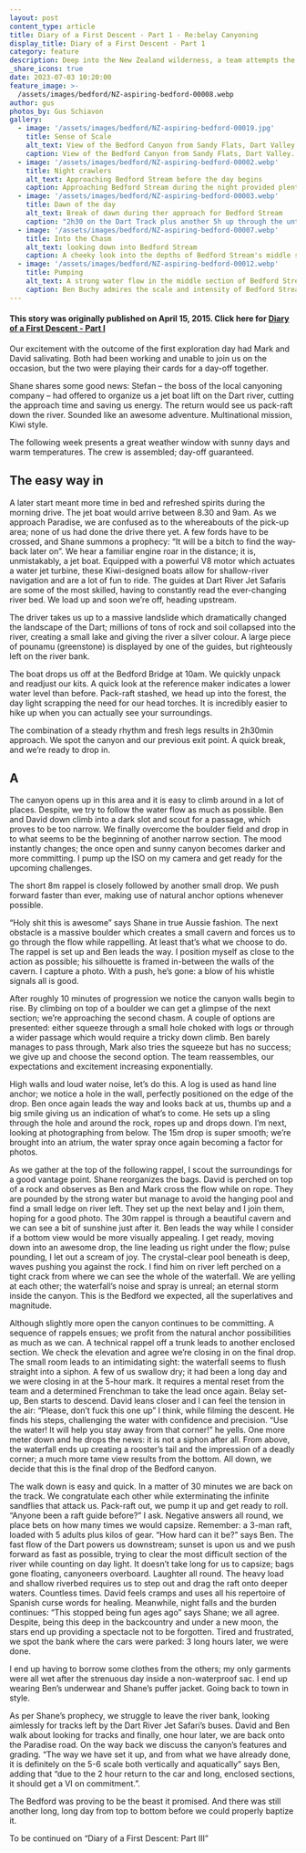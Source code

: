 ```yaml
---
layout: post
content_type: article
title: Diary of a First Descent - Part 1 - Re:belay Canyoning
display_title: Diary of a First Descent - Part 1
category: feature
description: Deep into the New Zealand wilderness, a team attempts the first descent of Bedford Stream.
_share_icons: true
date: 2023-07-03 10:20:00
feature_image: >-
  /assets/images/bedford/NZ-aspiring-bedford-00008.webp
author: gus
photos_by: Gus Schiavon
gallery:
  - image: '/assets/images/bedford/NZ-aspiring-bedford-00019.jpg'
    title: Sense of Scale
    alt_text: View of the Bedford Canyon from Sandy Flats, Dart Valley.
    caption: View of the Bedford Canyon from Sandy Flats, Dart Valley.
  - image: '/assets/images/bedford/NZ-aspiring-bedford-00002.webp'
    title: Night crawlers
    alt_text: Approaching Bedford Stream before the day begins
    caption: Approaching Bedford Stream during the night provided plenty of daylight for the exploration
  - image: '/assets/images/bedford/NZ-aspiring-bedford-00003.webp'
    title: Dawn of the day
    alt_text: Break of dawn during ther approach for Bedford Stream
    caption: "2h30 on the Dart Track plus another 5h up through the untracked forest: approaching Bedford wasn't a small task"
  - image: '/assets/images/bedford/NZ-aspiring-bedford-00007.webp'
    title: Into the Chasm
    alt_text: looking down into Bedford Stream
    caption: A cheeky look into the depths of Bedford Stream's middle section.
  - image: '/assets/images/bedford/NZ-aspiring-bedford-00012.webp'
    title: Pumping
    alt_text: A strong water flow in the middle section of Bedford Stream
    caption: Ben Buchy admires the scale and intensity of Bedford Stream.
---
```

#### This story was originally published on April 15, 2015.  Click here for <a href="/2023/07/bedford-stream-pt-1.md">Diary of a First Descent - Part I</a>

Our excitement with the outcome of the first exploration day had Mark and David salivating. Both had been working and unable to join us on the occasion, but the two were playing their cards for a day-off together.

Shane shares some good news: Stefan – the boss of the local canyoning company – had offered to organize us a jet boat lift on the Dart river, cutting the approach time and saving us energy. The return would see us pack-raft down the river. Sounded like an awesome adventure. Multinational mission, Kiwi style.

The following week presents a great weather window with sunny days and warm temperatures. The crew is assembled; day-off guaranteed.

## The easy way in

A later start meant more time in bed and refreshed spirits during the morning drive. The jet boat would arrive between 8.30 and 9am. As we approach Paradise, we are confused as to the whereabouts of the pick-up area; none of us had done the drive there yet. A few fords have to be crossed, and Shane summons a prophecy: “It will be a bitch to find the way-back later on”.
We hear a familiar engine roar in the distance; it is, unmistakably, a jet boat. Equipped with a powerful V8 motor which actuates a water jet turbine, these Kiwi-designed boats allow for shallow-river navigation and are a lot of fun to ride. The guides at Dart River Jet Safaris are some of the most skilled, having to constantly read the ever-changing river bed. We load up and soon we’re off, heading upstream.

The driver takes us up to a massive landslide which dramatically changed the landscape of the Dart; millions of tons of rock and soil collapsed into the river, creating a small lake and giving the river a silver colour. A large piece of pounamu (greenstone) is displayed by one of the guides, but righteously left on the river bank.

The boat drops us off at the Bedford Bridge at 10am. We quickly unpack and readjust our kits. A quick look at the reference maker indicates a lower water level than before. Pack-raft stashed, we head up into the forest, the day light scrapping the need for our head torches. It is incredibly easier to hike up when you can actually see your surroundings.

The combination of a steady rhythm and fresh legs results in 2h30min approach. We spot the canyon and our previous exit point. A quick break, and we’re ready to drop in.

## A 

The canyon opens up in this area and it is easy to climb around in a lot of places. Despite, we try to follow the water flow as much as possible. Ben and David down climb into a dark slot and scout for a passage, which proves to be too narrow. We finally overcome the boulder field and drop in to what seems to be the beginning of another narrow section. The mood instantly changes; the once open and sunny canyon becomes darker and more committing. I pump up the ISO on my camera and get ready for the upcoming challenges.

The short 8m rappel is closely followed by another small drop. We push forward faster than ever, making use of natural anchor options whenever possible.

“Holy shit this is awesome” says Shane in true Aussie fashion. The next obstacle is a massive boulder which creates a small cavern and forces us to go through the flow while rappelling. At least that’s what we choose to do. The rappel is set up and Ben leads the way. I position myself as close to the action as possible; his silhouette is framed in-between the walls of the cavern. I capture a photo. With a push, he’s gone: a blow of his whistle signals all is good.

After roughly 10 minutes of progression we notice the canyon walls begin to rise. By climbing on top of a boulder we can get a glimpse of the next section; we’re approaching the second chasm. A couple of options are presented: either squeeze through a small hole choked with logs or through a wider passage which would require a tricky down climb. Ben barely manages to pass through, Mark also tries the squeeze but has no success; we give up and choose the second option. The team reassembles, our expectations and excitement increasing exponentially.

High walls and loud water noise, let’s do this. A log is used as hand line anchor; we notice a hole in the wall, perfectly positioned on the edge of the drop. Ben once again leads the way and looks back at us, thumbs up and a big smile giving us an indication of what’s to come. He sets up a sling through the hole and around the rock, ropes up and drops down. I’m next, looking at photographing from below. The 15m drop is super smooth; we’re brought into an atrium, the water spray once again becoming a factor for photos.

As we gather at the top of the following rappel, I scout the surroundings for a good vantage point. Shane reorganizes the bags. David is perched on top of a rock and observes as Ben and Mark cross the flow while on rope. They are pounded by the strong water but manage to avoid the hanging pool and find a small ledge on river left. They set up the next belay and I join them, hoping for a good photo. The 30m rappel is through a beautiful cavern and we can see a bit of sunshine just after it. Ben leads the way while I consider if a bottom view would be more visually appealing. I get ready, moving down into an awesome drop, the line leading us right under the flow; pulse pounding, I let out a scream of joy. The crystal-clear pool beneath is deep, waves pushing you against the rock. I find him on river left perched on a tight crack from where we can see the whole of the waterfall. We are yelling at each other; the waterfall’s noise and spray is unreal; an eternal storm inside the canyon. This is the Bedford we expected, all the superlatives and magnitude.

Although slightly more open the canyon continues to be committing. A sequence of rappels ensues; we profit from the natural anchor possibilities as much as we can. A technical rappel off a trunk leads to another enclosed section. We check the elevation and agree we’re closing in on the final drop. The small room leads to an intimidating sight: the waterfall seems to flush straight into a siphon. A few of us swallow dry; it had been a long day and we were closing in at the 5-hour mark. It requires a mental reset from the team and a determined Frenchman to take the lead once again. Belay set-up, Ben starts to descend. David leans closer and I can feel the tension in the air: “Please, don’t fuck this one up” I think, while filming the descent. He finds his steps, challenging the water with confidence and precision. “Use the water! It will help you stay away from that corner!” he yells. One more meter down and he drops the news: it is not a siphon after all. From above, the waterfall ends up creating a rooster’s tail and the impression of a deadly corner; a much more tame view results from the bottom. All down, we decide that this is the final drop of the Bedford canyon.

The walk down is easy and quick. In a matter of 30 minutes we are back on the track. We congratulate each other while exterminating the infinite sandflies that attack us. Pack-raft out, we pump it up and get ready to roll. “Anyone been a raft guide before?” I ask. Negative answers all round, we place bets on how many times we would capsize. Remember: a 3-man raft, loaded with 5 adults plus kilos of gear. “How hard can it be?” says Ben. The fast flow of the Dart powers us downstream; sunset is upon us and we push forward as fast as possible, trying to clear the most difficult section of the river while counting on day light. It doesn’t take long for us to capsize; bags gone floating, canyoneers overboard. Laughter all round. The heavy load and shallow riverbed requires us to step out and drag the raft onto deeper waters. Countless times. David feels cramps and uses all his repertoire of Spanish curse words for healing. Meanwhile, night falls and the burden continues: “This stopped being fun ages ago” says Shane; we all agree. Despite, being this deep in the backcountry and under a new moon, the stars end up providing a spectacle not to be forgotten. Tired and frustrated, we spot the bank where the cars were parked: 3 long hours later, we were done.

I end up having to borrow some clothes from the others; my only garments were all wet after the strenuous day inside a non-waterproof sac. I end up wearing Ben’s underwear and Shane’s puffer jacket. Going back to town in style.

As per Shane’s prophecy, we struggle to leave the river bank, looking aimlessly for tracks left by the Dart River Jet Safari’s buses. David and Ben walk about looking for tracks and finally, one hour later, we are back onto the Paradise road. On the way back we discuss the canyon’s features and grading. “The way we have set it up, and from what we have already done, it is definitely on the 5-6 scale both vertically and aquatically” says Ben, adding that “due to the 2 hour return to the car and long, enclosed sections, it should get a VI on commitment.”.

The Bedford was proving to be the beast it promised. And there was still another long, long day from top to bottom before we could properly baptize it.

To be continued on “Diary of a First Descent: Part III”